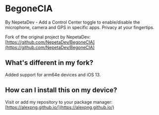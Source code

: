 # BegoneCIA
By NepetaDev - Add a Control Center toggle to enable/disable the microphone, camera and GPS in specific apps. Privacy at your fingertips.

Fork of the original project by NepetaDev:
[https://github.com/NepetaDev/BegoneCIA](https://github.com/NepetaDev/BegoneCIA)

## What's different in my fork?
Added support for arm64e devices and iOS 13.

## How can I install this on my device?
Visit or add my repository to your package manager:
[https://alexpng.github.io/](https://alexpng.github.io/)
